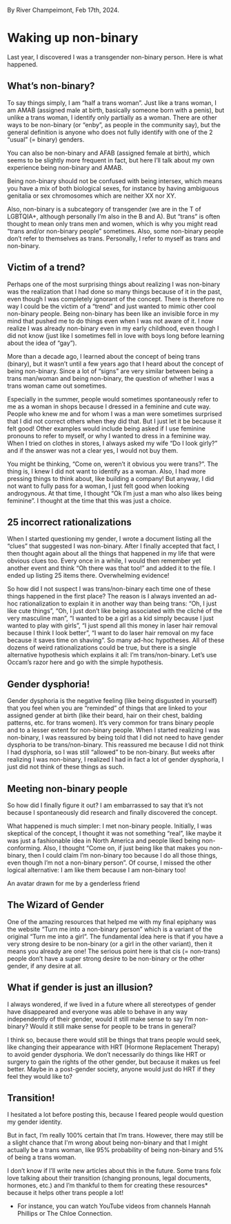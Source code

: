 By River Champeimont, Feb 17th, 2024.

# Waking up non-binary
Last year, I discovered I was a transgender non-binary person. Here is what happened.

## What’s non-binary?
To say things simply, I am “half a trans woman”. Just like a trans woman, I am AMAB (assigned male at birth, basically someone born with a penis), but unlike a trans woman, I identify only partially as a woman. There are other ways to be non-binary (or “enby”, as people in the community say), but the general definition is anyone who does not fully identify with one of the 2 “usual” (= binary) genders.

You can also be non-binary and AFAB (assigned female at birth), which seems to be slightly more frequent in fact, but here I’ll talk about my own experience being non-binary and AMAB.

Being non-binary should not be confused with being intersex, which means you have a mix of both biological sexes, for instance by having ambiguous genitalia or sex chromosomes which are neither XX nor XY.

Also, non-binary is a subcategory of transgender (we are in the T of LGBTQIA+, although personally I’m also in the B and A). But “trans” is often thought to mean only trans men and women, which is why you might read “trans and/or non-binary people” sometimes. Also, some non-binary people don’t refer to themselves as trans. Personally, I refer to myself as trans and non-binary.

## Victim of a trend?
Perhaps one of the most surprising things about realizing I was non-binary was the realization that I had done so many things because of it in the past, even though I was completely ignorant of the concept. There is therefore no way I could be the victim of a “trend” and just wanted to mimic other cool non-binary people. Being non-binary has been like an invisible force in my mind that pushed me to do things even when I was not aware of it. I now realize I was already non-binary even in my early childhood, even though I did not know (just like I sometimes fell in love with boys long before learning about the idea of “gay”).

More than a decade ago, I learned about the concept of being trans (binary), but it wasn’t until a few years ago that I heard about the concept of being non-binary. Since a lot of “signs” are very similar between being a trans man/woman and being non-binary, the question of whether I was a trans woman came out sometimes.

Especially in the summer, people would sometimes spontaneously refer to me as a woman in shops because I dressed in a feminine and cute way. People who knew me and for whom I was a man were sometimes surprised that I did not correct others when they did that. But I just let it be because it felt good! Other examples would include being asked if I use feminine pronouns to refer to myself, or why I wanted to dress in a feminine way. When I tried on clothes in stores, I always asked my wife “Do I look girly?” and if the answer was not a clear yes, I would not buy them.

You might be thinking, “Come on, weren’t it obvious you were trans?”. The thing is, I knew I did not want to identify as a woman. Also, I had more pressing things to think about, like building a company! But anyway, I did not want to fully pass for a woman, I just felt good when looking androgynous. At that time, I thought “Ok I’m just a man who also likes being feminine”. I thought at the time that this was just a choice.

## 25 incorrect rationalizations
When I started questioning my gender, I wrote a document listing all the “clues” that suggested I was non-binary. After I finally accepted that fact, I then thought again about all the things that happened in my life that were obvious clues too. Every once in a while, I would then remember yet another event and think “Oh there was that too!” and added it to the file. I ended up listing 25 items there. Overwhelming evidence!

So how did I not suspect I was trans/non-binary each time one of these things happened in the first place? The reason is I always invented an ad-hoc rationalization to explain it in another way than being trans: “Oh, I just like cute things”, “Oh, I just don’t like being associated with the cliché of the very masculine man”, “I wanted to be a girl as a kid simply because I just wanted to play with girls”, “I just spend all this money in laser hair removal because I think I look better”, “I want to do laser hair removal on my face because it saves time on shaving”. So many ad-hoc hypotheses. All of these dozens of weird rationalizations could be true, but there is a single alternative hypothesis which explains it all: I’m trans/non-binary. Let’s use Occam’s razor here and go with the simple hypothesis.

## Gender dysphoria!
Gender dysphoria is the negative feeling (like being disgusted in yourself) that you feel when you are “reminded” of things that are linked to your assigned gender at birth (like their beard, hair on their chest, balding patterns, etc. for trans women). It’s very common for trans binary people and to a lesser extent for non-binary people.
When I started realizing I was non-binary, I was reassured by being told that I did not need to have gender dysphoria to be trans/non-binary. This reassured me because I did not think I had dysphoria, so I was still “allowed” to be non-binary. But weeks after realizing I was non-binary, I realized I had in fact a lot of gender dysphoria, I just did not think of these things as such.

## Meeting non-binary people
So how did I finally figure it out? I am embarrassed to say that it’s not because I spontaneously did research and finally discovered the concept.

What happened is much simpler: I met non-binary people. Initially, I was skeptical of the concept, I thought it was not something “real”, like maybe it was just a fashionable idea in North America and people liked being non-conforming. Also, I thought “Come on, if just being like that makes you non-binary, then I could claim I’m non-binary too because I do all those things, even though I’m not a non-binary person”. Of course, I missed the other logical alternative: I am like them because I am non-binary too!

An avatar drawn for me by a genderless friend

## The Wizard of Gender
One of the amazing resources that helped me with my final epiphany was the website “Turn me into a non-binary person” which is a variant of the original “Turn me into a girl”. The fundamental idea here is that if you have a very strong desire to be non-binary (or a girl in the other variant), then it means you already are one!
The serious point here is that cis (= non-trans) people don’t have a super strong desire to be non-binary or the other gender, if any desire at all.

## What if gender is just an illusion?
I always wondered, if we lived in a future where all stereotypes of gender have disappeared and everyone was able to behave in any way independently of their gender, would it still make sense to say I’m non-binary? Would it still make sense for people to be trans in general?

I think so, because there would still be things that trans people would seek, like changing their appearance with HRT (Hormone Replacement Therapy) to avoid gender dysphoria. We don’t necessarily do things like HRT or surgery to gain the rights of the other gender, but because it makes us feel better. Maybe in a post-gender society, anyone would just do HRT if they feel they would like to?

## Transition!
I hesitated a lot before posting this, because I feared people would question my gender identity.

But in fact, I’m really 100% certain that I’m trans. However, there may still be a slight chance that I'm wrong about being non-binary and that I might actually be a trans woman, like 95% probability of being non-binary and 5% of being a trans woman.

I don’t know if I’ll write new articles about this in the future. Some trans folx love talking about their transition (changing pronouns, legal documents, hormones, etc.) and I’m thankful to them for creating these resources* because it helps other trans people a lot!

* For instance, you can watch YouTube videos from channels Hannah Phillips or The Chloe Connection.
